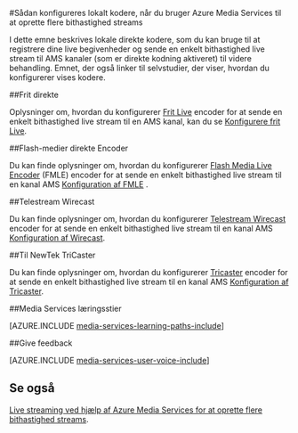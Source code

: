 <properties 
    pageTitle="Sådan konfigureres lokalt kodere, når du bruger Azure Media Services til at oprette flere bithastighed streams | Microsoft Azure" 
    description="I dette emne beskrives lokale direkte kodere, som du kan bruge til at registrere dine live begivenheder og sende en enkelt bithastighed live stream til AMS kanaler (som er direkte kodning aktiveret) til videre behandling. Hyperlinks til emner til selvstudier, der viser, hvordan du konfigurerer vises kodere." 
    services="media-services" 
    documentationCenter="" 
    authors="juliako" 
    manager="erikre" 
    editor=""/>

<tags 
    ms.service="media-services" 
    ms.workload="media" 
    ms.tgt_pltfrm="na" 
    ms.devlang="na" 
    ms.topic="article" 
    ms.date="09/26/2016" 
    ms.author="juliako"/>



#<a name="how-to-configure-on-premise-encoders-when-using-azure-media-services-to-create-multi-bitrate-streams"></a>Sådan konfigureres lokalt kodere, når du bruger Azure Media Services til at oprette flere bithastighed streams

I dette emne beskrives lokale direkte kodere, som du kan bruge til at registrere dine live begivenheder og sende en enkelt bithastighed live stream til AMS kanaler (som er direkte kodning aktiveret) til videre behandling. Emnet, der også linker til selvstudier, der viser, hvordan du konfigurerer vises kodere.


##<a name="elemental-live"></a>Frit direkte

Oplysninger om, hvordan du konfigurerer [Frit Live](http://www.elementaltechnologies.com/products/elemental-live) encoder for at sende en enkelt bithastighed live stream til en AMS kanal, kan du se [Konfigurere frit Live](media-services-configure-elemental-live-encoder.md).
 
##<a name="flash-media-live-encoder"></a>Flash-medier direkte Encoder

Du kan finde oplysninger om, hvordan du konfigurerer [Flash Media Live Encoder](http://www.adobe.com/products/flash-media-encoder.html) (FMLE) encoder for at sende en enkelt bithastighed live stream til en kanal AMS [Konfiguration af FMLE](media-services-configure-fmle-live-encoder.md) .

##<a name="telestream-wirecast"></a>Telestream Wirecast

Du kan finde oplysninger om, hvordan du konfigurerer [Telestream Wirecast](http://www.telestream.net/wirecast/overview.htm) encoder for at sende en enkelt bithastighed live stream til en kanal AMS [Konfiguration af Wirecast](media-services-configure-wirecast-live-encoder.md).

##<a name="newtek-tricaster"></a>Til NewTek TriCaster

Du kan finde oplysninger om, hvordan du konfigurerer [Tricaster](http://newtek.com/products/tricaster-40.html) encoder for at sende en enkelt bithastighed live stream til en kanal AMS [Konfiguration af Tricaster](media-services-configure-tricaster-live-encoder.md).



##<a name="media-services-learning-paths"></a>Media Services læringsstier

[AZURE.INCLUDE [media-services-learning-paths-include](../../includes/media-services-learning-paths-include.md)]

##<a name="provide-feedback"></a>Give feedback

[AZURE.INCLUDE [media-services-user-voice-include](../../includes/media-services-user-voice-include.md)]

## <a name="see-also"></a>Se også

[Live streaming ved hjælp af Azure Media Services for at oprette flere bithastighed streams](media-services-manage-live-encoder-enabled-channels.md).
